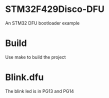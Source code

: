 # STM32F429Disco-DFU
An STM32 DFU bootloader example

# Build

Use make to build the project

# Blink.dfu

The blink led is in PG13 and PG14
